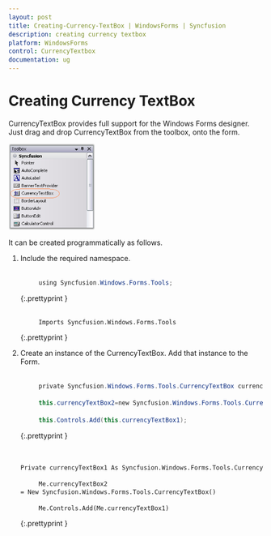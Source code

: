 ```yaml
---
layout: post
title: Creating-Currency-TextBox | WindowsForms | Syncfusion
description: creating currency textbox
platform: WindowsForms
control: CurrencyTextbox
documentation: ug
---
```


# Creating Currency TextBox


CurrencyTextBox provides full support for the Windows Forms designer. Just drag and drop CurrencyTextBox from the toolbox, onto the form.

![](Overview_images/Overview_img489.png) 



It can be created programmatically as follows.

1. Include the required namespace.

   ~~~ cs

        using Syncfusion.Windows.Forms.Tools;

   ~~~
   {:.prettyprint }

   ~~~ vbnet

        Imports Syncfusion.Windows.Forms.Tools

   ~~~
   {:.prettyprint }

2. Create an instance of the CurrencyTextBox. Add that instance to the Form.

   ~~~ cs

        private Syncfusion.Windows.Forms.Tools.CurrencyTextBox currencyTextBox1;

		this.currencyTextBox2=new Syncfusion.Windows.Forms.Tools.CurrencyTextBox();

		this.Controls.Add(this.currencyTextBox1);

   ~~~
   {:.prettyprint }

   ~~~ vbnet

        Private currencyTextBox1 As Syncfusion.Windows.Forms.Tools.CurrencyTextBox

		Me.currencyTextBox2 = New Syncfusion.Windows.Forms.Tools.CurrencyTextBox()

		Me.Controls.Add(Me.currencyTextBox1)

   ~~~
   {:.prettyprint }